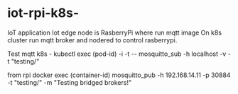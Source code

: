 # iot-rpi-k8s-

IoT application 
Iot edge node is RasberryPi where run mqtt image
On k8s cluster run mqtt broker and nodered to control rasberrypi.

Test mqtt
k8s - 
kubectl exec (pod-id) -i -t -- mosquitto_sub -h localhost -v -t "testing/"

from rpi
 docker exec (container-id) mosquitto_pub -h 192.168.14.11 -p 30884 -t "testing/" -m "Testing bridged brokers!"
